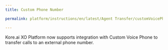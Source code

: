 ```yaml
---
title: Custom Phone Number

permalink: platform/instructions/en/latest/Agent Transfer/customVoicePhone

---
```

Kore.ai XO Platform now supports integration with Custom Voice Phone to transfer calls to an external phone number.
